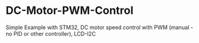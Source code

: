 # DC-Motor-PWM-Control
Simple Example with STM32, DC motor speed control with PWM (manual - no PID or other controller), LCD-I2C
